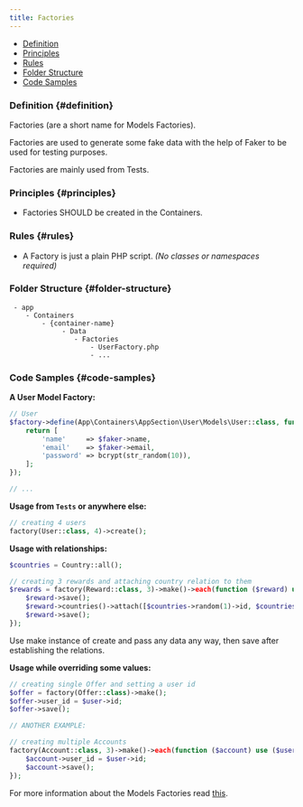 ```yaml
---
title: Factories
---
```


* [Definition](#definition)
* [Principles](#principles)
* [Rules](#rules)
* [Folder Structure](#folder-structure)
* [Code Samples](#code-samples)

### Definition {#definition}

Factories (are a short name for Models Factories).

Factories are used to generate some fake data with the help of Faker to be used for testing purposes.

Factories are mainly used from Tests.

### Principles {#principles}

- Factories SHOULD be created in the Containers.

### Rules {#rules}

- A Factory is just a plain PHP script. *(No classes or namespaces required)*

### Folder Structure {#folder-structure}

```
 - app
    - Containers
        - {container-name}
             - Data
                - Factories
                    - UserFactory.php
                    - ...
```

### Code Samples {#code-samples}

**A User Model Factory:**

```php
// User
$factory->define(App\Containers\AppSection\User\Models\User::class, function (Faker\Generator $faker) {
    return [
        'name'     => $faker->name,
        'email'    => $faker->email,
        'password' => bcrypt(str_random(10)),
    ];
});

// ...
```

**Usage from `Tests` or anywhere else:**

```php
// creating 4 users
factory(User::class, 4)->create();
```

**Usage with relationships:**

```php
$countries = Country::all();

// creating 3 rewards and attaching country relation to them
$rewards = factory(Reward::class, 3)->make()->each(function ($reward) use ($countries) {
    $reward->save();
    $reward->countries()->attach([$countries->random(1)->id, $countries->random(1)->id]);
    $reward->save();
});
```

Use make instance of create and pass any data any way, then save after establishing the relations.

**Usage while overriding some values:**

```php
// creating single Offer and setting a user id
$offer = factory(Offer::class)->make();
$offer->user_id = $user->id;
$offer->save();

// ANOTHER EXAMPLE:

// creating multiple Accounts
factory(Account::class, 3)->make()->each(function ($account) use ($user) {
    $account->user_id = $user->id;
    $account->save();
});
```

For more information about the Models Factories read [this](https://laravel.com/docs/master/testing#model-factories).
